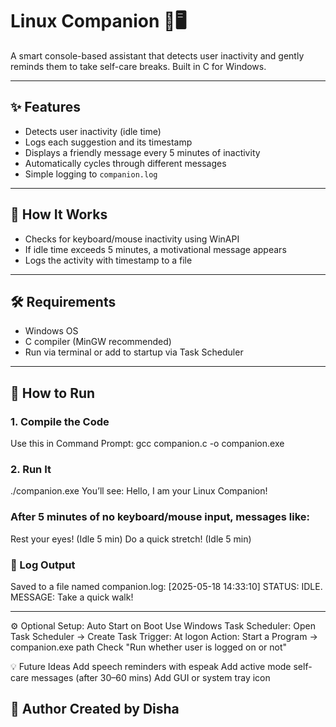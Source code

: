 # Linux Companion 🧠🖥️

A smart console-based assistant that detects user inactivity and gently reminds them to take self-care breaks. Built in C for Windows.

---

## ✨ Features

- Detects user inactivity (idle time)
- Logs each suggestion and its timestamp
- Displays a friendly message every  5 minutes of inactivity
- Automatically cycles through different messages
- Simple logging to `companion.log`

---

## 🔧 How It Works

- Checks for keyboard/mouse inactivity using WinAPI
- If idle time exceeds 5 minutes, a motivational message appears
- Logs the activity with timestamp to a file

---

## 🛠️ Requirements

- Windows OS
- C compiler (MinGW recommended)
- Run via terminal or add to startup via Task Scheduler

---

## 🚀 How to Run

### 1. Compile the Code

Use this in Command Prompt:
gcc companion.c -o companion.exe

### 2. Run It
./companion.exe
You’ll see:
Hello, I am your Linux Companion!

### After 5 minutes of no keyboard/mouse input, messages like:
Rest your eyes! (Idle 5 min)
Do a quick stretch! (Idle 5 min)

### 📂 Log Output
Saved to a file named companion.log:
[2025-05-18 14:33:10] STATUS: IDLE. MESSAGE: Take a quick walk!

---

⚙️ Optional Setup: Auto Start on Boot
Use Windows Task Scheduler:
Open Task Scheduler → Create Task
Trigger: At logon
Action: Start a Program → companion.exe path
Check "Run whether user is logged on or not"

💡 Future Ideas
Add speech reminders with espeak
Add active mode self-care messages (after 30–60 mins)
Add GUI or system tray icon

📌 Author
Created by Disha
---
